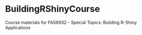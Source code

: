 # BuildingRShinyCourse
 Course materials for FAS6932 - Special Topics: Building R-Shiny Applications
